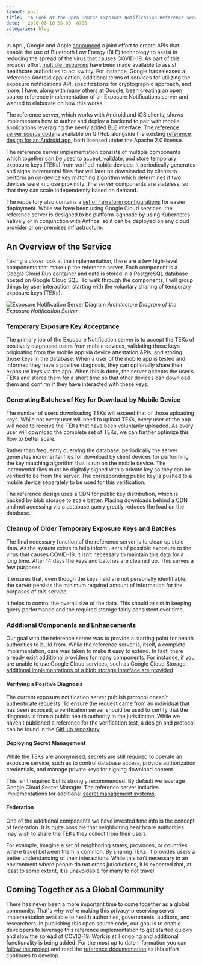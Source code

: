 ```yaml
---
layout: post
title:  "A Look at the Open Source Exposure Notification Reference Server"
date:   2020-06-10 09:00 -0700
categories: blog
---
```


In April, Google and Apple [announced](https://blog.google/inside-google/company-announcements/apple-and-google-partner-covid-19-contact-tracing-technology/) a joint effort to create APIs that enable the use of Bluetooth Low Energy (BLE) technology to assist in reducing the spread of the virus that causes COVID-19. As part of this broader effort [multiple resources](https://www.google.com/covid19/exposurenotifications/) have been made available to assist healthcare authorities to act swiftly. For instance, Google has released a reference Android application, additional terms of services for utilizing the exposure notifications API, specifications for cryptographic approach, and more. I have, [along with many others at Google](https://github.com/google/exposure-notifications-server/graphs/contributors), been creating an open source reference implementation of an Exposure Notifications server and wanted to elaborate on how this works.

The reference server, which works with Android and iOS clients, shows implementers how to author and deploy a backend to pair with mobile applications leveraging the newly added BLE interface. The [reference server source code](https://github.com/google/exposure-notifications-server) is available on GitHub alongside the existing [reference design for an Android app](https://github.com/google/exposure-notifications-android), both licensed under the Apache 2.0 license.

The reference server implementation consists of multiple components which together can be used to accept, validate, and store temporary exposure keys (TEKs) from verified mobile devices. It periodically generates and signs incremental files that will later be downloaded by clients to perform an on-device key matching algorithm which determines if two devices were in close proximity. The server components are stateless, so that they can scale independently based on demand. 

The repository also contains a [set of Terraform configurations](https://github.com/google/exposure-notifications-server/blob/master/docs/deploying.md) for easier deployment. While we have been using Google Cloud services, the reference server is designed to be platform-agnostic by using Kubernetes natively or in conjunction with Anthos, so it can be deployed on any cloud provider or on-premises infrastructure.

## An Overview of the Service
Taking a closer look at the implementation, there are a few high-level components that make up the reference server. Each component is a Google Cloud Run container and data is stored in a PostgreSQL database hosted on Google Cloud SQL. To walk through the components, I will group things by user interaction, starting with the voluntary sharing of temporary exposure keys (TEKs).

![Exposure Notification Server Diagram](https://google.github.io/exposure-notifications-server/images/google_cloud_run.png)
*Architecture Diagram of the Exposure Notification Server*

### Temporary Exposure Key Acceptance
The primary job of the Exposure Notification server is to accept the TEKs of positively diagnosed users from mobile devices, validating those keys originating from the mobile app via device attestation APIs, and storing those keys in the database. When a user of the mobile app is tested and informed they have a positive diagnosis, they can optionally share their exposure keys via the app. When this is done, the server accepts the user’s TEKs and stores them for a short time so that other devices can download them and confirm if they have interacted with these keys. 

### Generating Batches of Key for Download by Mobile Device
The number of users downloading TEKs will exceed that of those uploading keys. While not every user will need to upload TEKs, every user of the app will need to receive the TEKs that have been voluntarily uploaded. As every user will download the complete set of TEKs, we can further optimize this flow to better scale.

Rather than frequently querying the database, periodically the server generates incremental files for download by client devices for performing the key matching algorithm that is run on the mobile device. The incremental files must be digitally signed with a private key so they can be verified to be from the server. The corresponding public key is pushed to a mobile device separately to be used for this verification.

The reference design uses a CDN for public key distribution, which is backed by blob storage to scale better. Placing downloads behind a CDN and not accessing via a database query greatly reduces the load on the database.

### Cleanup of Older Temporary Exposure Keys and Batches
The final necessary function of the reference server is to clean up stale data. As the system exists to help inform users of possible exposure to the virus that causes COVID-19, it isn’t necessary to maintain this data for a long time. After 14 days the keys and batches are cleaned up. This serves a few purposes.

It ensures that, even though the keys held are not personally identifiable, the server persists the minimum required amount of information for the purposes of this service.

It helps to control the overall size of the data. This should assist in keeping query performance and the required storage fairly consistent over time.

### Additional Components and Enhancements

Our goal with the reference server was to provide a starting point for health authorities to build from. While the reference server is, itself, a complete implementation, care was taken to make it easy to extend. In fact, there already exist additional providers for many components. For instance, if you are unable to use Google Cloud services, such as Google Cloud Storage, [additional implementations of a blob storage interface are provided](https://github.com/google/exposure-notifications-server/blob/master/internal/storage/filesystem_storage.go).

#### Verifying a Positive Diagnosis
The current exposure notification server publish protocol doesn’t authenticate requests. To ensure the request came from an individual that has been exposed, a verification server should be used to certify that the diagnosis is from a public health authority in the jurisdiction. While we haven’t published a reference for the verification test, a design and protocol can be found in the [GitHub repository](https://github.com/google/exposure-notifications-server/blob/master/docs/design/verification_protocol.md).

#### Deploying Secret Management
While the TEKs are anonymised, secrets are still required to operate an exposure service, such as to control database access, provide authorization credentials, and manage private keys for signing download content.

This isn’t required but is strongly recommended. By default we leverage Google Cloud Secret Manager. The reference server includes implementations for additional [secret management systems](https://github.com/google/exposure-notifications-server/tree/master/internal/secrets).

#### Federation
One of the additional components we have invested time into is the concept of federation. It is quite possible that neighboring healthcare authorities may wish to share the TEKs they collect from their users. 

For example, imagine a set of neighboring states, provinces, or countries where travel between them is common. By sharing TEKs, it provides users a better understanding of their interactions. While this isn’t necessary in an environment where people do not cross jurisdictions, it is expected that, at least to some extent, it is unavoidable for many to not travel.

## Coming Together as a Global Community
There has never been a more important time to come together as a global community. That's why we're making this privacy-preserving server implementation available to health authorities, governments, auditors, and researchers. In publishing this open source code, our goal is to enable developers to leverage this reference implementation to get started quickly and slow the spread of COVID-19. Work is still ongoing and additional functionality is being added. For the most up to date information you can [follow the project](https://github.com/google/exposure-notifications-server/) and read the [reference documentation](https://google.github.io/exposure-notifications-server/) as this effort continues to develop. 